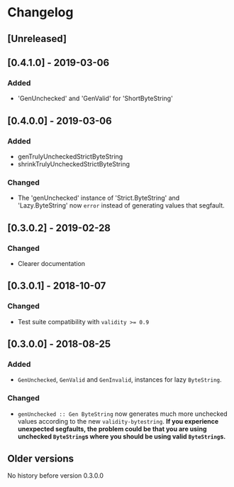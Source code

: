 # Changelog

## [Unreleased]

## [0.4.1.0] - 2019-03-06

### Added

* 'GenUnchecked' and 'GenValid' for 'ShortByteString'

## [0.4.0.0] - 2019-03-06

### Added

* genTrulyUncheckedStrictByteString
* shrinkTrulyUncheckedStrictByteString

### Changed

* The 'genUnchecked' instance of 'Strict.ByteString' and 'Lazy.ByteString' now `error` instead of generating values that segfault.

## [0.3.0.2] - 2019-02-28

### Changed

* Clearer documentation

## [0.3.0.1] - 2018-10-07

### Changed

* Test suite compatibility with `validity >= 0.9`

## [0.3.0.0] - 2018-08-25

### Added

* `GenUnchecked`, `GenValid` and `GenInvalid`, instances for lazy `ByteString`.

### Changed

* `genUnchecked :: Gen ByteString` now generates much more unchecked values according to the new `validity-bytestring`.
  **If you experience unexpected segfaults, the problem could be that you are using unchecked `ByteString`s where you should be using valid `ByteString`s.**

## Older versions

No history before version 0.3.0.0

